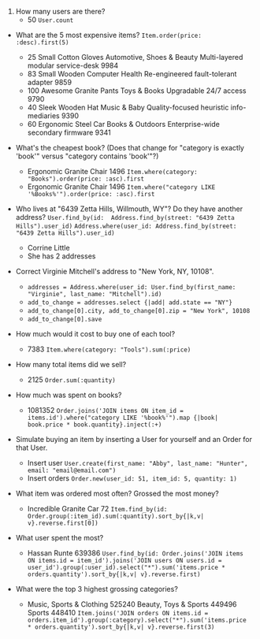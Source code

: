 1. How many users are there?
	* 50 `User.count`
* What are the 5 most expensive items?
	`Item.order(price: :desc).first(5)`
	* 25    Small Cotton Gloves  Automotive, Shoes & Beauty  Multi-layered modular service-desk  9984
	* 83    Small Wooden Computer  Health  Re-engineered fault-tolerant adapter  9859
	* 100   Awesome Granite Pants  Toys & Books  Upgradable 24/7 access  9790
	* 40    Sleek Wooden Hat  Music & Baby  Quality-focused heuristic info-mediaries  9390
	* 60    Ergonomic Steel Car  Books & Outdoors  Enterprise-wide secondary firmware  9341
* What's the cheapest book? (Does that change for "category is exactly 'book'" versus "category contains 'book'"?)
	* Ergonomic Granite Chair  1496 `Item.where(category: "Books").order(price: :asc).first`
	* Ergonomic Granite Chair  1496 `Item.where("category LIKE '%Books%'").order(price: :asc).first`
* Who lives at "6439 Zetta Hills, Willmouth, WY"? Do they have another address?   `User.find_by(id:  Address.find_by(street: "6439 Zetta Hills").user_id)`
`Address.where(user_id: Address.find_by(street: "6439 Zetta Hills").user_id)`
	* Corrine Little
	* She has 2 addresses
* Correct Virginie Mitchell's address to "New York, NY, 10108".
	* `addresses = Address.where(user_id: User.find_by(first_name: "Virginie", last_name: "Mitchell").id)`
  * `add_to_change = addresses.select {|add| add.state == "NY"}`
  * `add_to_change[0].city, add_to_change[0].zip = "New York", 10108`
  * `add_to_change[0].save`
* How much would it cost to buy one of each tool?
	* 7383 `Item.where(category: "Tools").sum(:price)`
* How many total items did we sell?
	* 2125 `Order.sum(:quantity)`
* How much was spent on books?
	* 1081352 `Order.joins('JOIN items ON item_id = items.id').where("category LIKE '%book%'").map {|book| book.price *​ book.quantity}.inject(:+)`
* Simulate buying an item by inserting a User for yourself and an Order for that User.
	* Insert user `User.create(first_name: "Abby", last_name: "Hunter", email: "email@email.com")`
	* Insert orders `Order.new(user_id: 51, item_id: 5, quantity: 1)`

* What item was ordered most often? Grossed the most money?
	* Incredible Granite Car 72 `Item.find_by(id: Order.group(:item_id).sum(:quantity).sort_by{|k,v| v}.reverse.first[0])`
* What user spent the most?
	* Hassan  Runte 639386 `User.find_by(id: Order.joins('JOIN items ON items.id = item_id').joins('JOIN users ON users.id = user_id').group(:user_id).select("*").sum('items.price * orders.quantity').sort_by{|k,v| v}.reverse.first)`
* What were the top 3 highest grossing categories?
	* Music, Sports & Clothing  525240
Beauty, Toys & Sports  449496
Sports  448410 `Item.joins('JOIN orders ON items.id = orders.item_id').group(:category).select("*").sum('items.price * orders.quantity').sort_by{|k,v| v}.reverse.first(3)`
